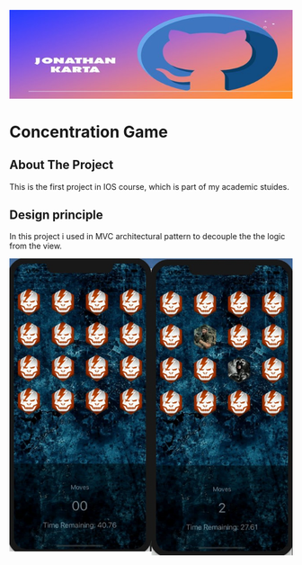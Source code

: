 ![Jonathan karta Banner](Logo/MyLogo.jpg)

# Concentration Game

## About The Project
This is the first project in IOS course, which is part of my academic stuides.

## Design principle 
In this project i used in MVC architectural pattern to decouple the the logic from the view.
<div style="display:flex">
  <div>
    <img src="Logo/Game.jpeg" alt="Game image">
  </div>
  <div >
    <img src="Logo/Game1.jpeg" alt="flip game image" >
  </div>
</div>




